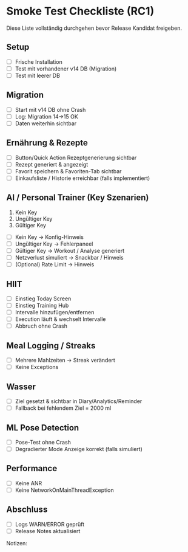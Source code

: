 # Smoke Test Checkliste (RC1)

Diese Liste vollständig durchgehen bevor Release Kandidat freigeben.

## Setup
- [ ] Frische Installation
- [ ] Test mit vorhandener v14 DB (Migration)
- [ ] Test mit leerer DB

## Migration
- [ ] Start mit v14 DB ohne Crash
- [ ] Log: Migration 14→15 OK
- [ ] Daten weiterhin sichtbar

## Ernährung & Rezepte
- [ ] Button/Quick Action Rezeptgenerierung sichtbar
- [ ] Rezept generiert & angezeigt
- [ ] Favorit speichern & Favoriten-Tab sichtbar
- [ ] Einkaufsliste / Historie erreichbar (falls implementiert)

## AI / Personal Trainer (Key Szenarien)
1. Kein Key
2. Ungültiger Key
3. Gültiger Key
- [ ] Kein Key → Konfig-Hinweis
- [ ] Ungültiger Key → Fehlerpaneel
- [ ] Gültiger Key → Workout / Analyse generiert
- [ ] Netzverlust simuliert → Snackbar / Hinweis
- [ ] (Optional) Rate Limit → Hinweis

## HIIT
- [ ] Einstieg Today Screen
- [ ] Einstieg Training Hub
- [ ] Intervalle hinzufügen/entfernen
- [ ] Execution läuft & wechselt Intervalle
- [ ] Abbruch ohne Crash

## Meal Logging / Streaks
- [ ] Mehrere Mahlzeiten → Streak verändert
- [ ] Keine Exceptions

## Wasser
- [ ] Ziel gesetzt & sichtbar in Diary/Analytics/Reminder
- [ ] Fallback bei fehlendem Ziel = 2000 ml

## ML Pose Detection
- [ ] Pose-Test ohne Crash
- [ ] Degradierter Mode Anzeige korrekt (falls simuliert)

## Performance
- [ ] Keine ANR
- [ ] Keine NetworkOnMainThreadException

## Abschluss
- [ ] Logs WARN/ERROR geprüft
- [ ] Release Notes aktualisiert

Notizen:
